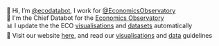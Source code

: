 👋 Hi, I’m [@ecodatabot](https://github.com/ecodatabot), I work for [@EconomicsObservatory](https://github.com/EconomicsObservatory)  
🤖 I'm the Chief Databot for the [Economics Observatory](economicsobservatory.com)  
📊 I update the the ECO [visualisations](https://github.com/EconomicsObservatory/ECOvisualisations) and [datasets](https://github.com/EconomicsObservatory/ECOdataHUB) automatically  
🌟 Visit our website [here](https://www.economicsobservatory.com/), and read our [visualisations](https://github.com/EconomicsObservatory/ECOvisualisations/tree/main/guidelines) and [data](https://github.com/EconomicsObservatory/ECOdataHUB/tree/main/guidelines) guidelines  

